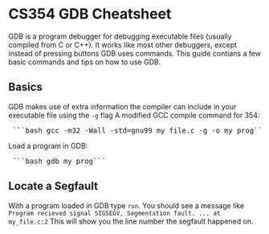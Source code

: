 # CS354 GDB Cheatsheet
GDB is a program debugger for debugging executable files (usually compiled from C or C++). It works like most other debuggers, except instead of pressing buttons GDB uses commands.
This guide contians a few basic commands and tips on how to use GDB.

## Basics
GDB makes use of extra information the compiler can include in your executable file using the ```-g``` flag
A modified GCC compile command for 354:
<pre> ```bash gcc -m32 -Wall -std=gnu99 my_file.c -g -o my_prog``` </pre>
Load a program in GDB: 
<pre> ```bash gdb my_prog```</pre>

## Locate a Segfault
With a program loaded in GDB type ```run```. You should see a message like ```Program recieved signal SIGSEGV, Segmentation fault. ... at my_file.c:2```
This will show you the line number the segfault happened on.
